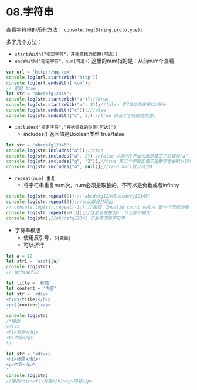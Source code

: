 # 08.字符串

查看字符串的所有方法： `console.log(String.prototype);`

多了几个方法：

* `startsWith("指定字符"，开始查找的位置(可选))`
* `endsWith("指定字符"，num(可选))` 这里的num指的是：从前num个查看

```javascript
var url = 'http://qq.com'
console.log(url.startsWith('http'))
console.log(url.endsWith('com'))
// 都是 true
let str = "abcdefg12345";
console.log(str.startsWith("a"));//true
console.log(str.startsWith("a", 3));//false 索引3处应该是以d开头
console.log(str.endsWith("c"));//false
console.log(str.endsWith("c", 3));//true 前三个字符的结尾是c
```

* `includes("指定字符","开始查找的位置(可选)")`
  * includes\(\) 返回值是Boolean类型 true/false

```javascript
let str = "abcdefg12345";
console.log(str.includes("a"));//true
console.log(str.includes("a", 2));//false 从索引2开始也就是第三个后查找"a"，是不存在的
console.log(str.includes("g", "2"));//true 第二个参数即使不是数字也会默认转为数字
console.log(str.includes("a", null));//true null默认转为0
```

* `repeat(num) 重复`
  *  将字符串重复num次，num必须是取整的，不可以是负数或者infinity

```javascript
console.log(str.repeat(2));//"abcdefg12345abcdefg12345"
console.log(str.repeat(0));//什么都没打印出
// console.log(str.repeat(-1));//报错：Invalid count value 是一个无效的值
console.log(str.repeat(-0.3));//这里会取整为0  什么都不输出
console.log(str);//abcdefg12345 不会修改原字符串
```

* 字符串模版
  * 使用反引号，`${变量}`
  * 可以折行

```javascript
let a = 12
let str1 = `asdf${a}`
console.log(str1)
// 输出asdf12

let title = '标题'
let content = '内容'
let str = `<div>
<h1>${title}</h1>
<p>${content}</p>
`
console.log(str)
/*输出
<div>
<h1>标题</h1>
<p>内容</p>
*/

let str = '<div>\
<h1>标题</h1>\
<p>内容</p>\
'
console.log(str)
//输出<div><h1>标题</h1><p>内容</p>
```

